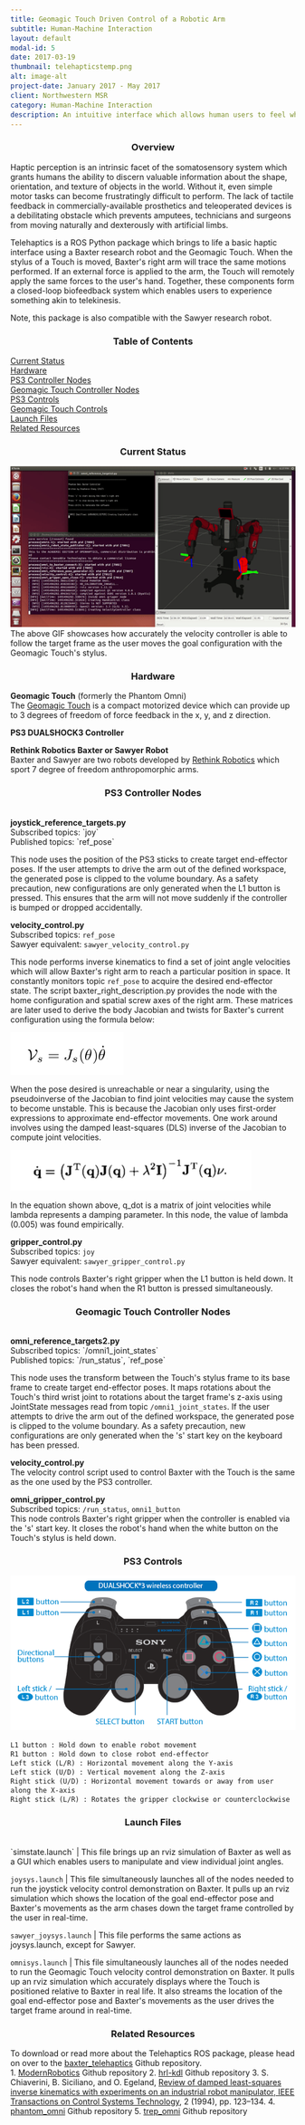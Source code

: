 ```yaml
---
title: Geomagic Touch Driven Control of a Robotic Arm
subtitle: Human-Machine Interaction
layout: default
modal-id: 5
date: 2017-03-19
thumbnail: telehapticstemp.png
alt: image-alt
project-date: January 2017 - May 2017
client: Northwestern MSR
category: Human-Machine Interaction
description: An intuitive interface which allows human users to feel what robots feel
---
```

<center><h3>Overview</h3></center>
Haptic perception is an intrinsic facet of the somatosensory system which grants humans the ability to discern valuable information about the shape, orientation, and texture of objects in the world. Without it, even simple motor tasks can become frustratingly difficult to perform. The lack of tactile feedback in commercially-available prosthetics and teleoperated devices is a debilitating obstacle which prevents amputees, technicians and surgeons from moving naturally and dexterously with artificial limbs.

Telehaptics is a ROS Python package which brings to life a basic haptic interface using a Baxter research robot and the Geomagic Touch. When the stylus of a Touch is moved, Baxter's right arm will trace the same motions performed. If an external force is applied to the arm, the Touch will remotely apply the same forces to the user's hand. Together, these components form a closed-loop biofeedback system which enables users to experience something akin to telekinesis.

Note, this package is also compatible with the Sawyer research robot.

<center><h3>Table of Contents</h3></center>
<a href="#status">Current Status</a><br>
<a href="#hardware">Hardware</a><br>
<a href="#ps3_nodes">PS3 Controller Nodes</a><br>
<a href="#omni_nodes">Geomagic Touch Controller Nodes</a><br>
<a href="#ps3con">PS3 Controls</a><br>
<a href="#omnicon">Geomagic Touch Controls</a><br>
<a href="#launch">Launch Files</a><br>
<a href="#sources">Related Resources</a><br>

<center><h3 id="status">Current Status</h3></center>
<img src="img/portfolio/5/omnivc_demo.gif" class="center"><br>
The above GIF showcases how accurately the velocity controller is able to follow the target frame as the user moves the goal configuration with the Geomagic Touch's stylus.

<center><h3 id="hardware">Hardware</h3></center>
<b>Geomagic Touch</b> (formerly the Phantom Omni)<br>
The <a href="http://www.geomagic.com/en/products/phantom-omni/overview">Geomagic Touch</a> is a compact motorized device which can provide up to 3 degrees of freedom of force feedback in the x, y, and z direction.

<b>PS3 DUALSHOCK3 Controller</b>

<b>Rethink Robotics Baxter or Sawyer Robot</b><br>
Baxter and Sawyer are two robots developed by <a href="http://www.rethinkrobotics.com/">Rethink Robotics</a> which sport 7 degree of freedom anthropomorphic arms.

<center><h3 id="ps3_nodes">PS3 Controller Nodes</h3></center><br>
<b>joystick_reference_targets.py</b><br>
Subscribed topics: `joy`<br>
Published topics: `ref_pose`

This node uses the position of the PS3 sticks to create target end-effector poses. If the user attempts to drive the arm out of the defined workspace, the generated pose is clipped to the volume boundary. As a safety precaution, new configurations are only generated when the L1 button is pressed. This ensures that the arm will not move suddenly if the controller is bumped or dropped accidentally.

<b>velocity_control.py</b><br>
Subscribed topics: `ref_pose`<br>
Sawyer equivalent: `sawyer_velocity_control.py`

This node performs inverse kinematics to find a set of joint angle velocities which will allow Baxter's right arm to reach a particular position in space. It constantly monitors topic `ref_pose` to acquire the desired end-effector state. The script baxter_right_description.py provides the node with the home configuration and spatial screw axes of the right arm. These matrices are later used to derive the body Jacobian and twists for Baxter's current configuration using the formula below:

<img src="img/portfolio/5/jacobiantwist.png" class="center">

When the pose desired is unreachable or near a singularity, using the pseudoinverse of the Jacobian to find joint velocities may cause the system to become unstable. This is because the Jacobian only uses first-order expressions to approximate end-effector movements. One work around involves using the damped least-squares (DLS) inverse of the Jacobian to compute joint velocities.

<img src="img/portfolio/5/leastsqreqn.png" class="center">

In the equation shown above, q_dot is a matrix of joint velocities while lambda represents a damping parameter. In this node, the value of lambda (0.005) was found empirically.

<b>gripper_control.py</b><br>
Subscribed topics: `joy`<br>
Sawyer equivalent: `sawyer_gripper_control.py`

This node controls Baxter's right gripper when the L1 button is held down. It closes the robot's hand when the R1 button is pressed simultaneously.

<center><h3 id="omni_nodes">Geomagic Touch Controller Nodes</h3></center><br>
<b>omni_reference_targets2.py</b><br>
Subscribed topics: `/omni1_joint_states`<br>
Published topics: `/run_status`, `ref_pose`<br>

This node uses the transform between the Touch's stylus frame to its base frame to create target end-effector poses. It maps rotations about the Touch's third wrist joint to rotations about the target frame's z-axis using JointState messages read from topic `/omni1_joint_states`. If the user attempts to drive the arm out of the defined workspace, the generated pose is clipped to the volume boundary. As a safety precaution, new configurations are only generated when the 's' start key on the keyboard has been pressed.

<b>velocity_control.py</b><br>
The velocity control script used to control Baxter with the Touch is the same as the one used by the PS3 controller.

<b>omni_gripper_control.py</b><br>
Subscribed topics: `/run_status`, `omni1_button`<br>
This node controls Baxter's right gripper when the controller is enabled via the 's' start key. It closes the robot's hand when the white button on the Touch's stylus is held down.

<center><h3 id="ps3con">PS3 Controls</h3></center>

<img src="img/portfolio/5/ps3_controls.png" class="center">

~~~
L1 button : Hold down to enable robot movement
R1 button : Hold down to close robot end-effector
Left stick (L/R) : Horizontal movement along the Y-axis
Left stick (U/D) : Vertical movement along the Z-axis
Right stick (U/D) : Horizontal movement towards or away from user along the X-axis
Right stick (L/R) : Rotates the gripper clockwise or counterclockwise
~~~

<center><h3 id="launch">Launch Files</h3></center><br>
`simstate.launch` |
This file brings up an rviz simulation of Baxter as well as a GUI which enables users to manipulate and view individual joint angles.

`joysys.launch` |
This file simultaneously launches all of the nodes needed to run the joystick velocity control demonstration on Baxter. It pulls up an rviz simulation which shows the location of the goal end-effector pose and Baxter's movements as the arm chases down the target frame controlled by the user in real-time.

`sawyer_joysys.launch` |
This file performs the same actions as joysys.launch, except for Sawyer.

`omnisys.launch` |
This file simultaneously launches all of the nodes needed to run the Geomagic Touch velocity control demonstration on Baxter. It pulls up an rviz simulation which accurately displays where the Touch is positioned relative to Baxter in real life. It also streams the location of the goal end-effector pose and Baxter's movements as the user drives the target frame around in real-time.

<center><h3 id="sources">Related Resources</h3></center>
To download or read more about the Telehaptics ROS package, please head on over to the <a href="https://github.com/stephanniec/baxter_telehaptics">baxter_telehaptics</a> Github repository.
<br>
1. <a href="https://github.com/HuanWeng/ModernRobotics">ModernRobotics</a> Github repository
2. <a href="https://github.com/gt-ros-pkg/hrl-kdl">hrl-kdl</a> Github repository
3. S. Chiaverini, B. Siciliano, and O. Egeland, <a href="/files/leastsqrinvkin.pdf">Review of damped least-squares inverse kinematics with experiments on an industrial robot manipulator, IEEE Transactions on Control Systems Technology</a>, 2 (1994), pp. 123–134.
4. <a href="https://github.com/danepowell/phantom_omni">phantom_omni</a> Github repository
5. <a href="https://github.com/MurpheyLab/trep_omni">trep_omni</a> Github repository
